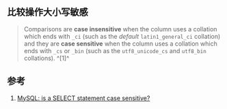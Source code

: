 ﻿## 比较操作大小写敏感



> Comparisons are **case insensitive** when the column uses a collation which ends with `_ci` (such as the *default* `latin1_general_ci` collation) and they are **case sensitive** when the column uses a collation which ends with `_cs` or `_bin` (such as the `utf8_unicode_cs` and `utf8_bin` collations). ^[1]^



## 参考

1. [MySQL: is a SELECT statement case sensitive?](https://stackoverflow.com/questions/3936967/mysql-is-a-select-statement-case-sensitive)